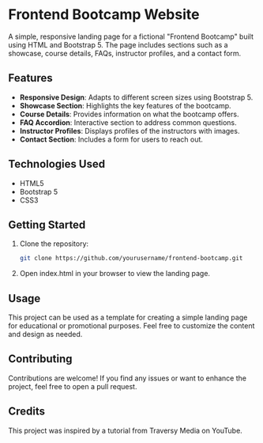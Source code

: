 # Frontend Bootcamp Website

A simple, responsive landing page for a fictional "Frontend Bootcamp" built using HTML and Bootstrap 5. The page includes sections such as a showcase, course details, FAQs, instructor profiles, and a contact form.

## Features

- **Responsive Design**: Adapts to different screen sizes using Bootstrap 5.
- **Showcase Section**: Highlights the key features of the bootcamp.
- **Course Details**: Provides information on what the bootcamp offers.
- **FAQ Accordion**: Interactive section to address common questions.
- **Instructor Profiles**: Displays profiles of the instructors with images.
- **Contact Section**: Includes a form for users to reach out.

## Technologies Used

- HTML5
- Bootstrap 5
- CSS3

## Getting Started

1. Clone the repository:
   ```bash
   git clone https://github.com/yourusername/frontend-bootcamp.git
2. Open index.html in your browser to view the landing page.
   
## Usage
This project can be used as a template for creating a simple landing page for educational or promotional purposes. Feel free to customize the content and design as needed.

## Contributing
Contributions are welcome! If you find any issues or want to enhance the project, feel free to open a pull request.

## Credits
This project was inspired by a tutorial from Traversy Media on YouTube.

